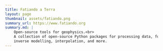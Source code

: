 ```yaml
---
title: Fatiando a Terra
layout: page
thumbnail: assets/fatiando.png
summary_url: https://www.fatiando.org
summary.md: |
    Open-source tools for geophysics.<br>
    A collection of open-source Python packages for processing data, forward and
    inverse modelling, interpolation, and more.
---
```

